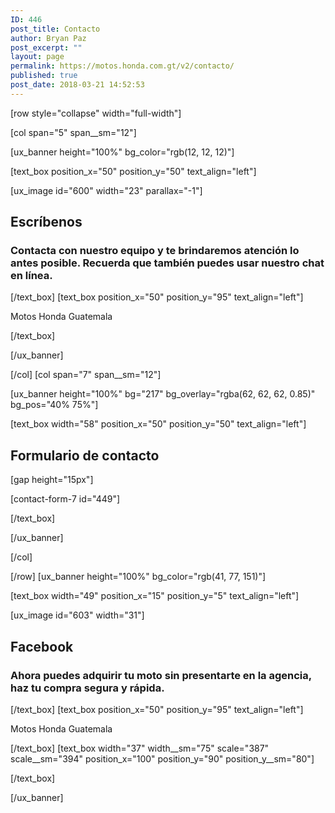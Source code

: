 ```yaml
---
ID: 446
post_title: Contacto
author: Bryan Paz
post_excerpt: ""
layout: page
permalink: https://motos.honda.com.gt/v2/contacto/
published: true
post_date: 2018-03-21 14:52:53
---
```

[row style="collapse" width="full-width"]

[col span="5" span__sm="12"]

[ux_banner height="100%" bg_color="rgb(12, 12, 12)"]

[text_box position_x="50" position_y="50" text_align="left"]

[ux_image id="600" width="23" parallax="-1"]

<h2 class="uppercase">Escríbenos</h2>
<h3 class="thin-font" data-opacity="0.6">Contacta con nuestro equipo y te brindaremos atención lo antes posible. Recuerda que también puedes usar nuestro chat en línea.</h3>

[/text_box]
[text_box position_x="50" position_y="95" text_align="left"]

<p>Motos Honda Guatemala</p>

[/text_box]

[/ux_banner]

[/col]
[col span="7" span__sm="12"]

[ux_banner height="100%" bg="217" bg_overlay="rgba(62, 62, 62, 0.85)" bg_pos="40% 75%"]

[text_box width="58" position_x="50" position_y="50" text_align="left"]

<h2 class="uppercase"><b>Formulario de contacto</b></h2>
[gap height="15px"]

[contact-form-7 id="449"]


[/text_box]

[/ux_banner]

[/col]

[/row]
[ux_banner height="100%" bg_color="rgb(41, 77, 151)"]

[text_box width="49" position_x="15" position_y="5" text_align="left"]

[ux_image id="603" width="31"]

<h2 class="uppercase">Facebook</h2>
<h3 class="thin-font" data-opacity="0.6">Ahora puedes adquirir tu moto sin presentarte en la agencia, haz tu compra segura y rápida.</h3>

[/text_box]
[text_box position_x="50" position_y="95" text_align="left"]

<p>Motos Honda Guatemala</p>

[/text_box]
[text_box width="37" width__sm="75" scale="387" scale__sm="394" position_x="100" position_y="90" position_y__sm="80"]

<p><!-- Load Facebook SDK for JavaScript --></p>
<div id="fb-root"></div>
<p><script>(function(d, s, id) {var js, fjs = d.getElementsByTagName(s)[0];if (d.getElementById(id)) return;js = d.createElement(s); js.id = id;js.src = 'https://connect.facebook.net/es_ES/sdk.js#xfbml=1&version=v2.12&autoLogAppEvents=1';fjs.parentNode.insertBefore(js, fjs);
}(document, 'script', 'facebook-jssdk'));</script></p>
<p><!-- Your customer chat code --></p>
<div class="fb-customerchat"page_id="165706190151968"theme_color="#fa3c4c"logged_in_greeting="Cuéntanos en qué podemos ayudarte"logged_out_greeting="Cuéntanos en qué podemos ayudarte">
</div>

[/text_box]

[/ux_banner]